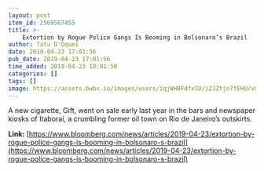 ```yaml
---
layout: post
item_id: 2569567455
title: >-
    Extortion by Rogue Police Gangs Is Booming in Bolsonaro’s Brazil
author: Tatu D'Oquei
date: 2019-04-23 17:01:56
pub_date: 2019-04-23 17:01:56
time_added: 2019-04-23 19:01:56
categories: []
tags: []
image: https://assets.bwbx.io/images/users/iqjWHBFdfxIU/i2JZtjo7tEHU/v0/1200x630.jpg
---
```


A new cigarette, Gift, went on sale early last year in the bars and newspaper kiosks of Itaboraí, a crumbling former oil town on Rio de Janeiro’s outskirts.

**Link:** [https://www.bloomberg.com/news/articles/2019-04-23/extortion-by-rogue-police-gangs-is-booming-in-bolsonaro-s-brazil](https://www.bloomberg.com/news/articles/2019-04-23/extortion-by-rogue-police-gangs-is-booming-in-bolsonaro-s-brazil)

